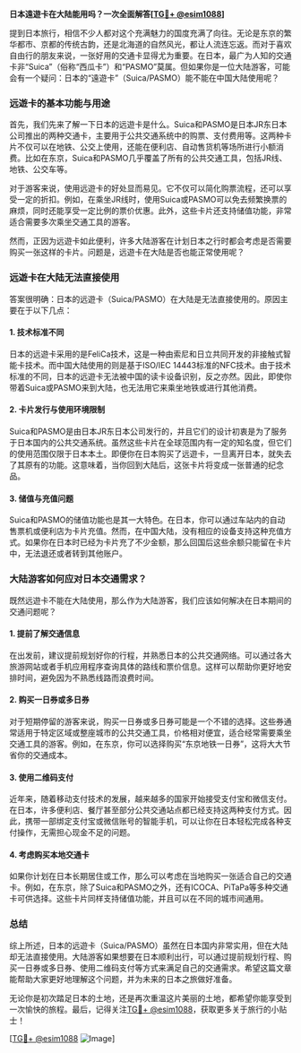 **日本遠遊卡在大陆能用吗？一次全面解答[[TG💪+ @esim1088](https://t.me/s/esim1088)]**

提到日本旅行，相信不少人都对这个充满魅力的国度充满了向往。无论是东京的繁华都市、京都的传统古韵，还是北海道的自然风光，都让人流连忘返。而对于喜欢自由行的朋友来说，一张好用的交通卡显得尤为重要。在日本，最广为人知的交通卡非“Suica”（俗称“西瓜卡”）和“PASMO”莫属。但如果你是一位大陆游客，可能会有一个疑问：日本的“遠遊卡”（Suica/PASMO）能不能在中国大陆使用呢？

### **远遊卡的基本功能与用途**

首先，我们先来了解一下日本的远遊卡是什么。Suica和PASMO是日本JR东日本公司推出的两种交通卡，主要用于公共交通系统中的购票、支付费用等。这两种卡片不仅可以在地铁、公交上使用，还能在便利店、自动售货机等场所进行小额消费。比如在东京，Suica和PASMO几乎覆盖了所有的公共交通工具，包括JR线、地铁、公交车等。

对于游客来说，使用远遊卡的好处显而易见。它不仅可以简化购票流程，还可以享受一定的折扣。例如，在乘坐JR线时，使用Suica或PASMO可以免去频繁换票的麻烦，同时还能享受一定比例的票价优惠。此外，这些卡片还支持储值功能，非常适合需要多次乘坐交通工具的游客。

然而，正因为远遊卡如此便利，许多大陆游客在计划日本之行时都会考虑是否需要购买一张这样的卡片。问题是，远遊卡在大陆是否也能正常使用呢？

### **远遊卡在大陆无法直接使用**

答案很明确：日本的远遊卡（Suica/PASMO）在大陆是无法直接使用的。原因主要在于以下几点：

#### **1. 技术标准不同**
日本的远遊卡采用的是FeliCa技术，这是一种由索尼和日立共同开发的非接触式智能卡技术。而中国大陆使用的则是基于ISO/IEC 14443标准的NFC技术。由于技术标准的不同，日本的远遊卡无法被中国的读卡设备识别，反之亦然。因此，即使你带着Suica或PASMO来到大陆，也无法用它来乘坐地铁或进行其他消费。

#### **2. 卡片发行与使用环境限制**
Suica和PASMO是由日本JR东日本公司发行的，并且它们的设计初衷是为了服务于日本国内的公共交通系统。虽然这些卡片在全球范围内有一定的知名度，但它们的使用范围仅限于日本本土。即便你在日本购买了远遊卡，一旦离开日本，就失去了其原有的功能。这意味着，当你回到大陆后，这张卡片将变成一张普通的纪念品。

#### **3. 储值与充值问题**
Suica和PASMO的储值功能也是其一大特色。在日本，你可以通过车站内的自动售票机或便利店为卡片充值。然而，在中国大陆，没有相应的设备支持这种充值方式。如果你在日本时已经为卡片充了不少金额，那么回国后这些余额只能留在卡片中，无法退还或者转到其他账户。

### **大陆游客如何应对日本交通需求？**

既然远遊卡不能在大陆使用，那么作为大陆游客，我们应该如何解决在日本期间的交通问题呢？

#### **1. 提前了解交通信息**
在出发前，建议提前规划好你的行程，并熟悉日本的公共交通网络。可以通过各大旅游网站或者手机应用程序查询具体的路线和票价信息。这样可以帮助你更好地安排时间，避免因为不熟悉线路而浪费时间。

#### **2. 购买一日券或多日券**
对于短期停留的游客来说，购买一日券或多日券可能是一个不错的选择。这些券通常适用于特定区域或整座城市的公共交通工具，价格相对便宜，适合经常需要乘坐交通工具的游客。例如，在东京，你可以选择购买“东京地铁一日券”，这将大大节省你的交通成本。

#### **3. 使用二维码支付**
近年来，随着移动支付技术的发展，越来越多的国家开始接受支付宝和微信支付。在日本，许多便利店、餐厅甚至部分公共交通站点都已经支持这两种支付方式。因此，携带一部绑定支付宝或微信账号的智能手机，可以让你在日本轻松完成各种支付操作，无需担心现金不足的问题。

#### **4. 考虑购买本地交通卡**
如果你计划在日本长期居住或工作，那么可以考虑在当地购买一张适合自己的交通卡。例如，在东京，除了Suica和PASMO之外，还有ICOCA、PiTaPa等多种交通卡可供选择。这些卡片同样支持储值功能，并且可以在不同的城市间通用。

### **总结**

综上所述，日本的远遊卡（Suica/PASMO）虽然在日本国内非常实用，但在大陆却无法直接使用。大陆游客如果想要在日本顺利出行，可以通过提前规划行程、购买一日券或多日券、使用二维码支付等方式来满足自己的交通需求。希望这篇文章能帮助大家更好地理解这个问题，并为未来的日本之旅做好准备。

无论你是初次踏足日本的土地，还是再次重温这片美丽的土地，都希望你能享受到一次愉快的旅程。最后，记得关注[TG💪+ @esim1088](https://t.me/s/esim1088)，获取更多关于旅行的小贴士！

[[TG💪+ @esim1088](https://t.me/s/esim1088) ![Image](https://i.postimg.cc/4NQfJmqS/Snipaste-2025-05-13-00-14-12.png)]